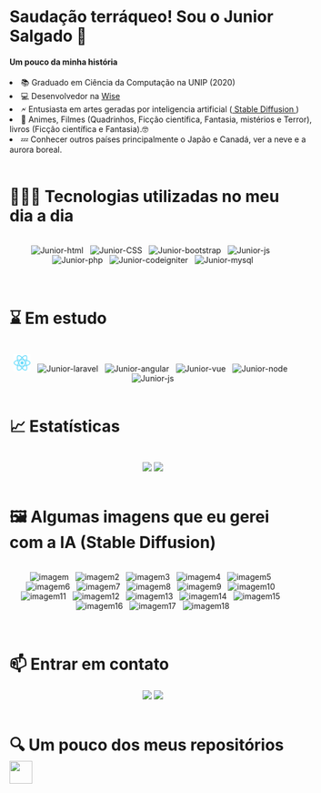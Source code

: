 # Saudação terráqueo! Sou o Junior Salgado 🖖
<p><h4>Um pouco da minha história</h4></p>

<div style="width:550px; word-wrap: break-word;">
    <li>📚 Graduado em Ciência da Computação na UNIP (2020)
    <li>💻 Desenvolvedor na <a href="https://www.wises.com.br/">Wise </a>
    <li>🗲 Entusiasta em artes geradas por inteligencia artificial (<a href="https://github.com/basujindal/stable-diffusion"> Stable Diffusion </a>)
    <li>💓 Animes, Filmes (Quadrinhos, Ficção científica, Fantasia, mistérios e Terror), livros (Ficção científica e Fantasia).🤓
    <li>💤 Conhecer outros países principalmente o Japão e Canadá, ver a neve e a aurora boreal.
</div>
<BR/>

# 👨🏻‍💻 Tecnologias utilizadas no meu dia a dia

<div align="center" style="display: inline_block">
<BR/>
    <img alt="Junior-html" height="30%" width="6%" src="https://cdn.jsdelivr.net/gh/devicons/devicon/icons/html5/html5-original.svg"> 
    &nbsp 
    <img alt="Junior-CSS" height="30%" width="6%" src="https://cdn.jsdelivr.net/gh/devicons/devicon/icons/css3/css3-original.svg"> 
    &nbsp 
    <img alt="Junior-bootstrap" height="30%" width="6%" src="https://cdn.jsdelivr.net/gh/devicons/devicon/icons/bootstrap/bootstrap-original.svg"> 
    &nbsp 
    <img alt="Junior-js" height="30%" width="6%" src="https://cdn.jsdelivr.net/gh/devicons/devicon/icons/javascript/javascript-original.svg"> 
    &nbsp 
    <img alt="Junior-php" height="30%" width="6%" src="https://cdn.jsdelivr.net/gh/devicons/devicon/icons/php/php-plain.svg"> 
    &nbsp 
    <img alt="Junior-codeigniter" height="30%" width="6%" src="https://cdn.jsdelivr.net/gh/devicons/devicon/icons/codeigniter/codeigniter-plain-wordmark.svg">
    &nbsp
    <img alt="Junior-mysql" height="30%" width="6%" src="https://cdn.jsdelivr.net/gh/devicons/devicon/icons/mysql/mysql-original.svg">
</div>
<BR/><BR/>

# ⌛ Em estudo
<div align="center" style="display: inline_block">
<BR/>
    <img alt="Junior-laravel" height="30%" width="6%" src="https://raw.githubusercontent.com/devicons/devicon/master/icons/react/react-original.svg"> 
    &nbsp
    <img alt="Junior-laravel" height="30%" width="6%" src="https://cdn.jsdelivr.net/gh/devicons/devicon/icons/laravel/laravel-plain-wordmark.svg"> 
    &nbsp
    <img alt="Junior-angular" height="30%" width="6%" src="https://cdn.jsdelivr.net/gh/devicons/devicon/icons/angularjs/angularjs-original.svg"> 
    &nbsp 
    <img alt="Junior-vue" height="30%" width="6%" src="https://cdn.jsdelivr.net/gh/devicons/devicon/icons/vuejs/vuejs-original.svg"> 
    &nbsp 
    <img alt="Junior-node" height="30%" width="6%" src="https://cdn.jsdelivr.net/gh/devicons/devicon/icons/nodejs/nodejs-original.svg"> 
    &nbsp 
    <img alt="Junior-js" height="30%" width="6%" src="https://cdn.jsdelivr.net/gh/devicons/devicon/icons/javascript/javascript-original.svg"> 
</div>
<BR/>

# 📈 Estatísticas

<div align="center" style="display: inline_block"><BR/>
<picture>
    <source 
    srcset="https://github-readme-stats.vercel.app/api?username=juninhosal&show_icons=true&theme=tokyonight"
    media="(prefers-color-scheme: dark)"
    />
    <source
    srcset="https://github-readme-stats.vercel.app/api?username=juninhosal&show_icons=true&theme=moltack"
    media="(prefers-color-scheme: light), (prefers-color-scheme: no-preference)"
    />
    <img src="https://github-readme-stats.vercel.app/api?username=juninhosal&show_icons=true" />
</picture>
<picture>
    <source 
    srcset="https://github-readme-stats.vercel.app/api/top-langs/?username=juninhosal&layout=compact&theme=tokyonight"
    media="(prefers-color-scheme: dark)"
    />
    <source
    srcset="https://github-readme-stats.vercel.app/api/top-langs/?username=juninhosal&layout=compact&theme=moltack"
    media="(prefers-color-scheme: light), (prefers-color-scheme: no-preference)"
    />
    <img src="https://github-readme-stats.vercel.app/api/top-langs/?username=juninhosal&layout=compact" />
</picture>
</div>
<BR/>

# 🖼️ Algumas imagens que eu gerei com a IA (Stable Diffusion)

<div align="center" style="display: inline_block">
<BR/>
    <img alt="imagem" height="30%" width="35%" src="https://user-images.githubusercontent.com/63266707/221415688-da1be2a7-88ca-4322-a13f-63f5e0593845.png"> 
    &nbsp 
    <img alt="imagem2" height="30%" width="35%" src="https://user-images.githubusercontent.com/63266707/221415691-98ce6aea-e657-4876-b441-e32dfb0f4d30.png"> 
    &nbsp 
    <img alt="imagem3" height="30%" width="35%" src="https://user-images.githubusercontent.com/63266707/221415693-e0a3f7e9-1918-4fbf-aba4-7b91848699bb.png"> 
    &nbsp 
    <img alt="imagem4" height="30%" width="35%" src="https://user-images.githubusercontent.com/63266707/221415696-25180ea5-6b95-4c62-9882-cba977b66c6d.png"> 
    &nbsp 
    <img alt="imagem5" height="30%" width="35%" src="https://user-images.githubusercontent.com/63266707/221415685-1ddf14d3-3277-4a0f-a37c-0a8d7c3f09de.png"> 
    &nbsp 
    <img alt="imagem6" height="30%" width="35%" src="https://user-images.githubusercontent.com/63266707/221415683-3c3b219b-7cd9-4905-952b-a0850beb10c7.png">
    &nbsp
    <img alt="imagem7" height="30%" width="35%" src="https://user-images.githubusercontent.com/63266707/221415668-61202a52-0f20-45d1-a05b-8a5c092cca91.png">
     &nbsp
    <img alt="imagem8" height="30%" width="35%" src="https://user-images.githubusercontent.com/63266707/221415669-a08dda17-777a-4944-9c38-6a270920ba4e.png">
     &nbsp
    <img alt="imagem9" height="30%" width="35%" src="https://user-images.githubusercontent.com/63266707/221415670-1e595a82-7baf-46f5-bd01-51314528f214.png">
     &nbsp
    <img alt="imagem10" height="30%" width="35%" src="https://user-images.githubusercontent.com/63266707/221415672-7a5c66e5-fb69-448c-9355-7145937f6ab4.png">
     &nbsp
    <img alt="imagem11" height="30%" width="35%" src="https://user-images.githubusercontent.com/63266707/221415674-f302f871-3bf5-45e6-a22c-a14ba5063aea.png">
     &nbsp
    <img alt="imagem12" height="30%" width="35%" src="https://user-images.githubusercontent.com/63266707/221415675-2c45f62f-c943-462b-a1b5-a96c31338eb9.png">
     &nbsp
    <img alt="imagem13" height="30%" width="35%" src="https://user-images.githubusercontent.com/63266707/221415676-67dd028a-fa7c-4e92-b894-ecd5faf2c83e.png">
     &nbsp
    <img alt="imagem14" height="30%" width="35%" src="https://user-images.githubusercontent.com/63266707/221415678-347d786c-650a-48ba-9e5b-047b2286c4d7.png">
     &nbsp
    <img alt="imagem15" height="30%" width="35%" src="https://user-images.githubusercontent.com/63266707/221415968-3ba4fb67-196a-47a0-9b5c-e5cbea46dca7.png">
     &nbsp
    <img alt="imagem16" height="30%" width="35%" src="https://user-images.githubusercontent.com/63266707/224522482-df6a9342-918d-41da-bd1e-8d83428c2a2b.jpeg">
     &nbsp
    <img alt="imagem17" height="30%" width="35%" src="https://user-images.githubusercontent.com/63266707/221415976-42bae041-b34c-4bed-baea-ef37830ebc4a.png">
     &nbsp
    <img alt="imagem18" height="30%" width="35%" src="https://user-images.githubusercontent.com/63266707/221416024-ce52a6ad-4b3a-491f-ab88-836b558e32e5.png">
</div>
<BR/>

<BR/>

# 📫 Entrar em contato

<div align="center" style="display: inline_block">
<a href="https://www.linkedin.com/in/juniorsalgado/" target ="_blank"><img src="https://img.shields.io/badge/LinkedIn-0077B5?style=for-the-badge&logo=linkedin&logoColor=white"></a>
<a href="mailto:junior.salgado@outlook.com" target ="_blank"><img src="https://img.shields.io/badge/Microsoft_Outlook-0078D4?style=for-the-badge&logo=microsoft-outlook&logoColor=white"></a>
</div>

<BR/>

# 🔍 Um pouco dos meus repositórios  <img src="https://user-images.githubusercontent.com/63266707/221199855-694a2ac0-8d16-49d0-8092-9ce7c2d44c04.gif" width="40" height="40">
